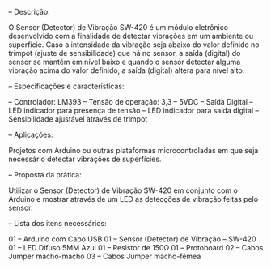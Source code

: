 – Descrição:

O Sensor (Detector) de Vibração SW-420 é um módulo eletrônico desenvolvido com a finalidade de detectar vibrações em um ambiente ou superfície. Caso a intensidade da vibração seja abaixo do valor definido no trimpot (ajuste de sensibilidade) que há no sensor, a saída (digital) do sensor se mantém em nível baixo e quando o sensor detectar alguma vibração acima do valor definido, a saída (digital) altera para nível alto.

– Especificações e características:

– Controlador: LM393
– Tensão de operação: 3,3 – 5VDC
– Saída Digital
– LED indicador para presença de tensão
– LED indicador para saída digital
– Sensibilidade ajustável através de trimpot

– Aplicações:

Projetos com Arduino ou outras plataformas microcontroladas em que seja necessário detectar vibrações de superfícies.

– Proposta da prática:

Utilizar o Sensor (Detector) de Vibração SW-420 em conjunto com o Arduino e mostrar através de um LED as detecções de vibração feitas pelo sensor.

– Lista dos itens necessários:

01 – Arduino com Cabo USB
01 – Sensor (Detector) de Vibração – SW-420
01 – LED Difuso 5MM Azul
01 – Resistor de 150Ω
01 – Protoboard
02 – Cabos Jumper macho-macho
03 – Cabos Jumper macho-fêmea 

